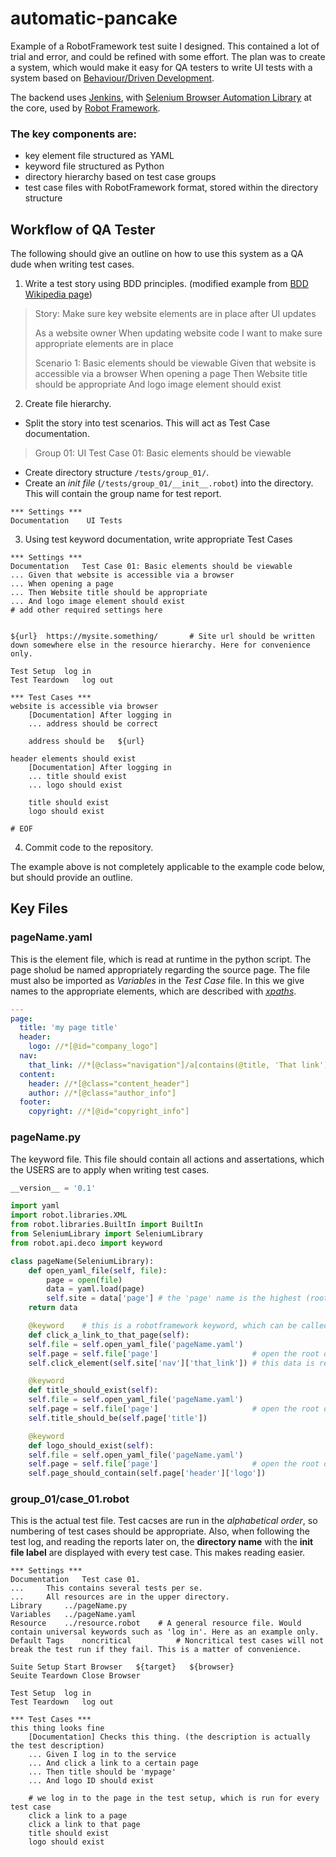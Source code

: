 # automatic-pancake

Example of a RobotFramework test suite I designed. This contained 
a lot of trial and error, and could be refined with some effort.
The plan was to create a system, which would make it easy for QA
testers to write UI tests with a system based on [Behaviour/Driven Development](https://en.wikipedia.org/wiki/Behavior-driven_development).

The backend uses [Jenkins](https://jenkins.io/), with [Selenium Browser Automation Library](https://seleniumhq.org/) at the core, 
used by [Robot Framework](https://robotframework.org/).

### The key components are:
- key element file structured as YAML
- keyword file structured as Python
- directory hierarchy based on test case groups
- test case files with RobotFramework format, stored within the directory structure

## Workflow of QA Tester
The following should give an outline on how to use this system as a QA dude when writing test cases.


1.  Write a test story using BDD principles. (modified example from [BDD Wikipedia page](https://en.wikipedia.org/wiki/Behavior-driven_development))

  > Story: Make sure key website elements are in place after UI updates
  >
  > As a website owner
  > When updating website code
  > I want to make sure appropriate elements are in place
  >
  > Scenario 1: Basic elements should be viewable
  > Given that website is accessible via a browser
  > When opening a page
  > Then Website title should be appropriate
  > And logo image element should exist

2. Create file hierarchy.
  *  Split the story into test scenarios. This will act as Test Case documentation.
  >Group 01: UI
  >Test Case 01: Basic elements should be viewable

  *  Create directory structure ```/tests/group_01/```.
  *  Create an *init file* (```/tests/group_01/__init__.robot```) into the directory. This will contain the group name for test report.
```
*** Settings ***
Documentation    UI Tests
```

3.  Using test keyword documentation, write appropriate Test Cases

```robotframework
*** Settings ***
Documentation	Test Case 01: Basic elements should be viewable
...	Given that website is accessible via a browser
...	When opening a page
...	Then Website title should be appropriate
...	And logo image element should exist
# add other required settings here


${url}	https://mysite.something/		# Site url should be written down somewhere else in the resource hierarchy. Here for convenience only.

Test Setup	log in
Test Teardown	log out

*** Test Cases ***
website is accessible via browser
	[Documentation]	After logging in
	...	address should be correct
	
	address should be	${url}

header elements should exist
	[Documentation]	After logging in
	...	title should exist
	...	logo should exist

	title should exist
	logo should exist

# EOF
```
4. Commit code to the repository.

The example above is not completely applicable to the example code below, but should provide an outline.

## Key Files

### pageName.yaml
This is the element file, which is read at runtime in the python script. The page sholud be named appropriately regarding the source page. The file must also be imported as *Variables* in the *Test Case* file. In this we give names to the appropriate elements, which are described with *[xpaths](https://en.wikipedia.org/wiki/XPath)*.
```yaml
---
page:
  title: 'my page title'
  header:
    logo: //*[@id="company_logo"]
  nav:
    that_link: //*[@class="navigation"]/a[contains(@title, 'That link')]
  content:
    header: //*[@class="content_header"]
    author: //*[@class="author_info"]
  footer:
    copyright: //*[@id="copyright_info"]

```

### pageName.py
The keyword file. This file should contain all actions and assertations, which the USERS are to apply when writing test cases.

```python
__version__ = '0.1'

import yaml
import robot.libraries.XML
from robot.libraries.BuiltIn import BuiltIn
from SeleniumLibrary import SeleniumLibrary
from robot.api.deco import keyword

class pageName(SeleniumLibrary):
    def open_yaml_file(self, file):
        page = open(file)
        data = yaml.load(page)
        self.site = data['page'] # the 'page' name is the highest (root) YAML element in the YAML file.
	return data

    @keyword    # this is a robotframework keyword, which can be called using .robot file
    def click_a_link_to_that_page(self):
	self.file = self.open_yaml_file('pageName.yaml')
	self.page = self.file['page']                     # open the root of yaml data
	self.click_element(self.site['nav']['that_link']) # this data is relative to the root selection

    @keyword
    def title_should_exist(self):
	self.file = self.open_yaml_file('pageName.yaml')
	self.page = self.file['page']                     # open the root of yaml data
	self.title_should_be(self.page['title'])

    @keyword
    def logo_should_exist(self):
	self.file = self.open_yaml_file('pageName.yaml')
	self.page = self.file['page']                     # open the root of yaml data
	self.page_should_contain(self.page['header']['logo'])
```

### group_01/case_01.robot
This is the actual test file. Test cacses are run in the *alphabetical order*, so numbering of test cases should be appropriate.
Also, when following the test log, and reading the reports later on, the **directory name** with the **init file label** are displayed with every test case. This makes reading easier.

```robotframework
*** Settings ***
Documentation	Test case 01.
...		This contains several tests per se.
...		All resources are in the upper directory.
Library		../pageName.py
Variables	../pageName.yaml
Resource	../resource.robot    # A general resource file. Would contain universal keywords such as 'log in'. Here as an example only.
Default Tags	noncritical          # Noncritical test cases will not break the test run if they fail. This is a matter of convenience.

Suite Setup	Start Browser	${target}	${browser}
Seuite Teardown	Close Browser

Test Setup	log in
Test Teardown	log out

*** Test Cases ***
this thing looks fine
	[Documentation]	Checks this thing. (the description is actually the test description)
	...	Given I log in to the service
	...	And click a link to a certain page
	...	Then title should be 'mypage'
	...	And logo ID should exist

	# we log in to the page in the test setup, which is run for every test case
	click a link to a page
	click a link to that page
	title should exist
	logo should exist
```


		

